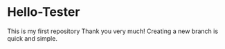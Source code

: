 # Hello-Tester
This is my first repository
Thank you very much!
Creating a new branch is quick and simple.
